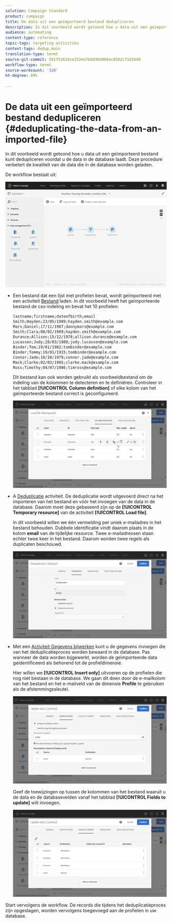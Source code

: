 ```yaml
---
solution: Campaign Standard
product: campaign
title: De data uit een geïmporteerd bestand dedupliceren
description: In dit voorbeeld wordt getoond hoe u data uit een geïmporteerd bestand kunt dedupliceren voordat u de data in de database laadt.
audience: automating
content-type: reference
topic-tags: targeting-activities
context-tags: dedup,main
translation-type: tm+mt
source-git-commit: 501f52624ce253eb7b0d36d908ac8502cf1d3b48
workflow-type: tm+mt
source-wordcount: '328'
ht-degree: 89%

---
```



# De data uit een geïmporteerd bestand dedupliceren {#deduplicating-the-data-from-an-imported-file}

In dit voorbeeld wordt getoond hoe u data uit een geïmporteerd bestand kunt dedupliceren voordat u de data in de database laadt. Deze procedure verbetert de kwaliteit van de data die in de database worden geladen.

De workflow bestaat uit:

![](assets/deduplication_example2_workflow.png)

* Een bestand dat een lijst met profielen bevat, wordt geïmporteerd met een activiteit [Bestand](../../automating/using/load-file.md) laden. In dit voorbeeld heeft het geïmporteerde bestand de csv-indeling en bevat het 10 profielen:

   ```
   lastname;firstname;dateofbirth;email
   Smith;Hayden;23/05/1989;hayden.smith@example.com
   Mars;Daniel;17/11/1987;dannymars@example.com
   Smith;Clara;08/02/1989;hayden.smith@example.com
   Durance;Allison;15/12/1978;allison.durance@example.com
   Lucassen;Jody;28/03/1988;jody.lucassen@example.com
   Binder;Tom;19/01/1982;tombinder@example.com
   Binder;Tommy;19/01/1915;tombinder@example.com
   Connor;Jade;10/10/1979;connor.jade@example.com
   Mack;Clarke;02/03/1985;clarke.mack@example.com
   Ross;Timothy;04/07/1986;timross@example.com
   ```

   Dit bestand kan ook worden gebruikt als voorbeeldbestand om de indeling van de kolommen te detecteren en te definiëren. Controleer in het tabblad **[!UICONTROL Column definition]** of elke kolom van het geïmporteerde bestand correct is geconfigureerd.

   ![](assets/deduplication_example2_fileloading.png)

* A [Deduplicatie](../../automating/using/deduplication.md) activiteit. De deduplicatie wordt uitgevoerd direct na het importeren van het bestand en vóór het invoegen van de data in de database. Daarom moet deze gebaseerd zijn op de **[!UICONTROL Temporary resource]** van de activiteit **[!UICONTROL Load file]**.

   In dit voorbeeld willen we één vermelding per uniek e-mailadres in het bestand behouden. Dubbele identificatie vindt daarom plaats in de kolom **email** van de tijdelijke resource. Twee e-mailadressen staan echter twee keer in het bestand. Daarom worden twee regels als duplicaten beschouwd.

   ![](assets/deduplication_example2_dedup.png)

* Met een [Activiteit Gegevens bijwerken](../../automating/using/update-data.md) kunt u de gegevens invoegen die van het deduplicatieproces worden bewaard in de database. Pas wanneer de data worden bijgewerkt, worden de geïmporteerde data geïdentificeerd als behorend tot de profieldimensie.

   Hier willen we **[!UICONTROL Insert only]** uitvoeren op de profielen die nog niet bestaan in de database. We gaan dit doen door de e-mailkolom van het bestand en het e-mailveld van de dimensie **Profile** te gebruiken als de afstemmingssleutel.

   ![](assets/deduplication_example2_writer1.png)

   Geef de toewijzingen op tussen de kolommen van het bestand waaruit u de data en de databasevelden vanaf het tabblad **[!UICONTROL Fields to update]** wilt invoegen.

   ![](assets/deduplication_example2_writer2.png)

Start vervolgens de workflow. De records die tijdens het deduplicatieproces zijn opgeslagen, worden vervolgens toegevoegd aan de profielen in uw database.
